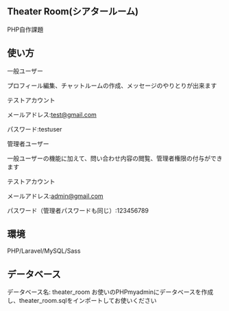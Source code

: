 ## Theater Room(シアタールーム)

PHP自作課題

## 使い方

一般ユーザー

プロフィール編集、チャットルームの作成、メッセージのやりとりが出来ます

テストアカウント

メールアドレス:test@gmail.com

パスワード:testuser

管理者ユーザー

一般ユーザーの機能に加えて、問い合わせ内容の閲覧、管理者権限の付与ができます

テストアカウント

メールアドレス:admin@gmail.com

パスワード（管理者パスワードも同じ）:123456789



## 環境

PHP/Laravel/MySQL/Sass

## データベース

データベース名: theater_room
お使いのPHPmyadminにデータベースを作成し、theater_room.sqlをインポートしてお使いください
